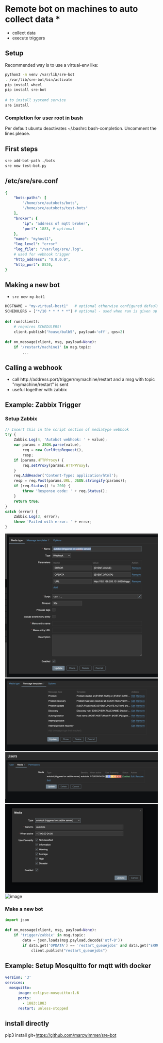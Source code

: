 # Remote bot on machines to auto collect data *

* collect data
* execute triggers

## Setup

Recommended way is to use a virtual-env like:

```bash
python3 -m venv /var/lib/sre-bot
. /var/lib/sre-bot/bin/activate
pip install wheel
pip install sre-bot

# to install systemd service
sre install
```

### Completion for user root in bash

Per default ubuntu deactivates ~/.bashrc bash-completion. Uncomment the lines please.

## First steps

```bash
sre add-bot-path ./bots
sre new test-bot.py
```

## /etc/sre/sre.conf

```yaml
{
    "bots-paths": [
        "/home/sre/autobots/bots",
        "/home/sre/autobots/test-bots"
    ],
    "broker": {
        "ip": "address of mqtt broker",
        "port": 1883, # optional
    },
    "name": "myhost1",
    "log_level": "error"
    "log_file": "/var/log/sre/.log",
    # used for webhook trigger
    "http_address": "0.0.0.0",
    "http_port": 8520,
}
```

## Making a new bot

* `sre new my-bot1`

```python
HOSTNAME = "my-virtual-host1"   # optional otherwise configured default host
SCHEDULERS = ["*/10 * * * * *"] # optional - used when run is given up to seconds

def run(client):
    # requires SCHEDULERS!
    client.publish('house/bulb5', payload='off', qos=2)

def on_message(client, msg, payload=None):
    if '/restart/machine1' in msg.topic:
        ...

```

## Calling a webhook

* call http://address:port/trigger/mymachine/restart and a msg with topic "mymachine/restart" is sent
* useful together with zabbix

## Example: Zabbix Trigger

### Setup Zabbix

```javascript
// Insert this in the script section of mediatype webhook
try {
    Zabbix.Log(4, 'Autobot webhook: ' + value);
    var params = JSON.parse(value),
        req = new CurlHttpRequest(),
        resp;
    if (params.HTTPProxy) {
        req.setProxy(params.HTTPProxy);
    }
    req.AddHeader('Content-Type: application/html');
    resp = req.Post(params.URL, JSON.stringify(params));
    if (req.Status() != 200) {
        throw 'Response code: ' + req.Status();
    }
    return true;
}
catch (error) {
    Zabbix.Log(3, error);
    throw 'Failed with error: ' + error;
}

```

![image](README_files/zabbix_webhook_trigger1.png)
![image](README_files/zabbix_webhook_trigger2.png)
![image](README_files/zabbix_webhook_trigger_user.png)
![image](README_files/zabbix_webhook_trigger_media.png)
![image](README_files/zabbix_message_templates.png)

### Make a new bot

```python
import json

def on_message(client, msg, payload=None):
    if 'trigger/zabbix' in msg.topic:
        data = json.loads(msg.payload.decode('utf-8'))
        if data.get('OPDATA') == 'restart_queuejobs' and data.get("ERROR") == "1":
            client.publish("restart_queuejobs")
```

## Example: Setup Mosquitto for mqtt with docker

```yml
version: '3'
services:
  mosquitto:
      image: eclipse-mosquitto:1.6
      ports:
        - 1883:1883
      restart: unless-stopped
```

## install directly

pip3 install git+https://github.com/marcwimmer/sre-bot
